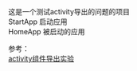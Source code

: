 这是一个测试activity导出的问题的项目  
StartApp 启动应用  
HomeApp 被启动的应用  

参考：  
 [activity组件导出实验](https://tea9.xyz/post/2970212528.html)  